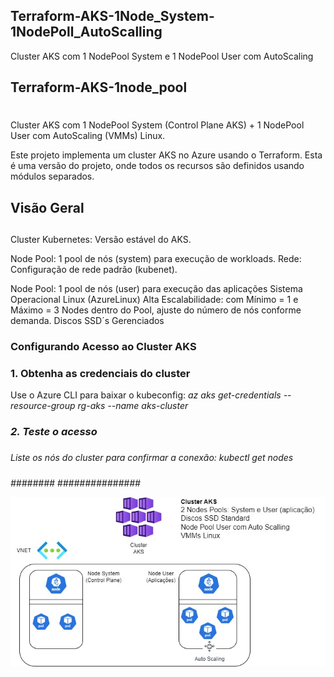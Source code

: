 ## Terraform-AKS-1Node_System-1NodePoll_AutoScalling
Cluster AKS com 1 NodePool System e 1 NodePool User com AutoScaling

## Terraform-AKS-1node_pool <h1>
Cluster AKS com 1 NodePool System (Control Plane AKS) + 1 NodePool User com AutoScaling (VMMs) Linux.

Este projeto implementa um cluster AKS no Azure usando o Terraform. Esta é uma versão do projeto, onde todos os recursos são definidos usando módulos separados.

##  Visão Geral <h2>
Cluster Kubernetes: Versão estável do AKS.

Node Pool: 1 pool de nós (system) para execução de workloads.
Rede: Configuração de rede padrão (kubenet).

Node Pool: 1 pool de nós (user) para execução das aplicações
Sistema Operacional Linux (AzureLinux)
Alta Escalabilidade: com Mínimo = 1 e Máximo = 3 Nodes dentro do Pool, ajuste do número de nós conforme demanda.
Discos SSD´s Gerenciados


### Configurando Acesso ao Cluster AKS <h3>
### 1. Obtenha as credenciais do cluster
Use o Azure CLI para baixar o kubeconfig:  <i> az aks get-credentials --resource-group rg-aks --name aks-cluster <i> 

### 2. Teste o acesso <h3>
Liste os nós do cluster para confirmar a conexão: <i> kubectl get nodes <i> 

#####
########
###############

![imagem do projeto](cluster.jpg)

